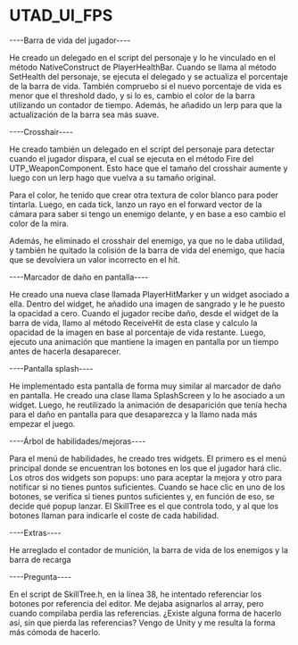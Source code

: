# UTAD_UI_FPS


----Barra de vida del jugador----

He creado un delegado en el script del personaje y lo he vinculado en el método NativeConstruct de PlayerHealthBar. Cuando se llama al método SetHealth del personaje, se ejecuta el delegado y se actualiza el porcentaje de la barra de vida. También compruebo si el nuevo porcentaje de vida es menor que el threshold dado, y si lo es, cambio el color de la barra utilizando un contador de tiempo. Además, he añadido un lerp para que la actualización de la barra sea más suave.


----Crosshair----

He creado también un delegado en el script del personaje para detectar cuando el jugador dispara, el cual se ejecuta en el método Fire del UTP_WeaponComponent. Esto hace que el tamaño del crosshair aumente y luego con un lerp hago que vuelva a su tamaño original.

Para el color, he tenido que crear otra textura de color blanco para poder tintarla. Luego, en cada tick, lanzo un rayo en el forward vector de la cámara para saber si tengo un enemigo delante, y en base a eso cambio el color de la mira.

Además, he eliminado el crosshair del enemigo, ya que no le daba utilidad, y también he quitado la colisión de la barra de vida del enemigo, que hacía que se devolviera un valor incorrecto en el hit.


----Marcador de daño en pantalla----

He creado una nueva clase llamada PlayerHitMarker y un widget asociado a ella. Dentro del widget, he añadido una imagen de sangrado y le he puesto la opacidad a cero. Cuando el jugador recibe daño, desde el widget de la barra de vida, llamo al método ReceiveHit de esta clase y calculo la opacidad de la imagen en base al porcentaje de vida restante. Luego, ejecuto una animación que mantiene la imagen en pantalla por un tiempo antes de hacerla desaparecer.


----Pantalla splash----

He implementado esta pantalla de forma muy similar al marcador de daño en pantalla. He creado una clase llama SplashScreen y lo he asociado a un widget. Luego, he reutilizado la animación de desaparición que tenía hecha para el daño en pantalla para que desaparezca y la llamo nada más empezar el juego.


----Árbol de habilidades/mejoras----

Para el menú de habilidades, he creado tres widgets. El primero es el menú principal donde se encuentran los botones en los que el jugador hará clic. Los otros dos widgets son popups: uno para aceptar la mejora y otro para notificar si no tienes puntos suficientes. Cuando se hace clic en uno de los botones, se verifica si tienes puntos suficientes y, en función de eso, se decide qué popup lanzar. El SkillTree es el que controla todo, y al que los botones llaman para indicarle el coste de cada habilidad.


----Extras----

He arreglado el contador de munición, la barra de vida de los enemigos y la barra de recarga


----Pregunta----

En el script de SkillTree.h, en la línea 38, he intentado referenciar los botones por referencia del editor. Me dejaba asignarlos al array, pero cuando compilaba perdía las referencias. ¿Existe alguna forma de hacerlo así, sin que pierda las referencias? Vengo de Unity y me resulta la forma más cómoda de hacerlo.
